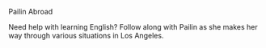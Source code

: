 Pailin Abroad 


Need help with learning English? Follow along with Pailin as she makes her way through various situations in Los Angeles.
